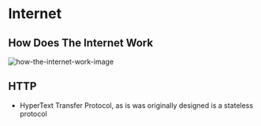# Internet

## How Does The Internet Work

![how-the-internet-work-image](https://www.helloitsliam.com/wp-content/uploads/2014/12/how-the-internet-works_5391f01eeac65.jpg)

## HTTP
- HyperText Transfer Protocol, as is was originally designed is a stateless protocol
